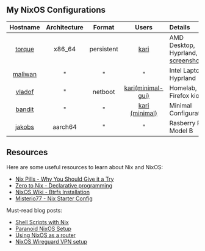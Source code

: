 ## My NixOS Configurations
| Hostname | Architecture | Format       | Users | Details
| :-:       |  :-:    | :-:          | :-:   | :-
[torque](nixosConfigurations/torque/default.nix) | x86_64  | persistent | [kari](home-manager/users/kari/default.nix)  | AMD Desktop, Hyprland, [screenshot](https://raw.githubusercontent.com/tupakkatapa/nix-config/main/nixosConfigurations/torque/screenshot.png)
[maliwan](nixosConfigurations/maliwan/default.nix) | " | " | " | Intel Laptop, Hyprland
[vladof](nixosConfigurations/vladof/default.nix) | " | netboot | [kari(minimal-gui)](home-manager/users/kari/minimal.nix) | Homelab, Firefox kiosk
[bandit](nixosConfigurations/bandit/default.nix) | " | " | [kari (minimal)](home-manager/users/kari/minimal.nix) | Minimal Configuration
[jakobs](nixosConfigurations/jakobs/default.nix) | aarch64 | " | " | Rasberry Pi 4 Model B


## Resources
Here are some useful resources to learn about Nix and NixOS:

- [Nix Pills - Why You Should Give it a Try](https://nixos.org/guides/nix-pills/why-you-should-give-it-a-try.html)
- [Zero to Nix - Declarative programming](https://zero-to-nix.com/concepts/declarative)
- [NixOS Wiki - Btrfs Installation](https://nixos.wiki/wiki/Btrfs)
- [Misterio77 - Nix Starter Config](https://github.com/Misterio77/nix-starter-configs)

Must-read blog posts:

- [Shell Scripts with Nix](https://ertt.ca/nix/shell-scripts/)
- [Paranoid NixOS Setup](https://xeiaso.net/blog/paranoid-nixos-2021-07-18/)
- [Using NixOS as a router](https://francis.begyn.be/blog/nixos-home-router)
- [NixOS Wireguard VPN setup](https://alberand.com/nixos-wireguard-vpn.html)

